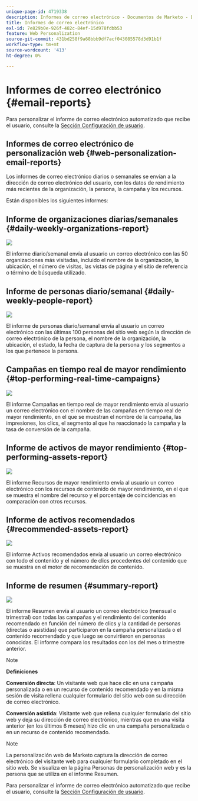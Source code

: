 ```yaml
---
unique-page-id: 4719338
description: Informes de correo electrónico - Documentos de Marketo - Documentación del producto
title: Informes de correo electrónico
exl-id: 7e829b0e-926f-482c-84ef-15d978fdbb53
feature: Web Personalization
source-git-commit: 431bd258f9a68bbb9df7acf043085578d3d91b1f
workflow-type: tm+mt
source-wordcount: '413'
ht-degree: 0%

---
```


# Informes de correo electrónico {#email-reports}

Para personalizar el informe de correo electrónico automatizado que recibe el usuario, consulte la  [Sección Configuración de usuario](/help/marketo/product-docs/web-personalization/getting-started/user-settings.md).

## Informes de correo electrónico de personalización web {#web-personalization-email-reports}

Los informes de correo electrónico diarios o semanales se envían a la dirección de correo electrónico del usuario, con los datos de rendimiento más recientes de la organización, la persona, la campaña y los recursos.

Están disponibles los siguientes informes:

## Informe de organizaciones diarias/semanales {#daily-weekly-organizations-report}

![](assets/image2014-12-6-13-3a32-3a8.png)

El informe diario/semanal envía al usuario un correo electrónico con las 50 organizaciones más visitadas, incluido el nombre de la organización, la ubicación, el número de visitas, las vistas de página y el sitio de referencia o término de búsqueda utilizado.

## Informe de personas diario/semanal {#daily-weekly-people-report}

![](assets/two.png)

El informe de personas diario/semanal envía al usuario un correo electrónico con las últimas 100 personas del sitio web según la dirección de correo electrónico de la persona, el nombre de la organización, la ubicación, el estado, la fecha de captura de la persona y los segmentos a los que pertenece la persona.

## Campañas en tiempo real de mayor rendimiento {#top-performing-real-time-campaigns}

![](assets/image2014-12-6-13-3a32-3a31.png)

El informe Campañas en tiempo real de mayor rendimiento envía al usuario un correo electrónico con el nombre de las campañas en tiempo real de mayor rendimiento, en el que se muestran el nombre de la campaña, las impresiones, los clics, el segmento al que ha reaccionado la campaña y la tasa de conversión de la campaña.

## Informe de activos de mayor rendimiento {#top-performing-assets-report}

![](assets/image2014-12-6-13-3a29-3a5.png)

El informe Recursos de mayor rendimiento envía al usuario un correo electrónico con los recursos de contenido de mayor rendimiento, en el que se muestra el nombre del recurso y el porcentaje de coincidencias en comparación con otros recursos.

## Informe de activos recomendados {#recommended-assets-report}

![](assets/image2014-12-6-13-3a28-3a43.png)

El informe Activos recomendados envía al usuario un correo electrónico con todo el contenido y el número de clics procedentes del contenido que se muestra en el motor de recomendación de contenido.

## Informe de resumen {#summary-report}

![](assets/six.png)

El informe Resumen envía al usuario un correo electrónico (mensual o trimestral) con todas las campañas y el rendimiento del contenido recomendado en función del número de clics y la cantidad de personas (directas o asistidas) que participaron en la campaña personalizada o el contenido recomendado y que luego se convirtieron en personas conocidas. El informe compara los resultados con los del mes o trimestre anterior.

>[!NOTE]
>
>**Definiciones**
>
>**Conversión directa**: Un visitante web que hace clic en una campaña personalizada o en un recurso de contenido recomendado y en la misma sesión de visita rellena cualquier formulario del sitio web con su dirección de correo electrónico.
>
>**Conversión asistida**: Visitante web que rellena cualquier formulario del sitio web y deja su dirección de correo electrónico, mientras que en una visita anterior (en los últimos 6 meses) hizo clic en una campaña personalizada o en un recurso de contenido recomendado.

>[!NOTE]
>
>La personalización web de Marketo captura la dirección de correo electrónico del visitante web para cualquier formulario completado en el sitio web. Se visualiza en la página Personas de personalización web y es la persona que se utiliza en el informe Resumen.

Para personalizar el informe de correo electrónico automatizado que recibe el usuario, consulte la [Sección Configuración de usuario](/help/marketo/product-docs/web-personalization/getting-started/user-settings.md).
